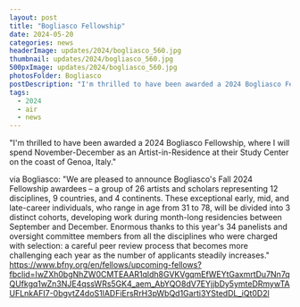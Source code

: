 ```yaml
---
layout: post
title: "Bogliasco Fellowship"
date: 2024-05-20
categories: news
headerImage: updates/2024/bogliasco_560.jpg
thumbnail: updates/2024/bogliasco_560.jpg
500pxImage: updates/2024/bogliasco_560.jpg
photosFolder: Bogliasco
postDescription: "I'm thrilled to have been awarded a 2024 Bogliasco Fellowship, where I will spend November-December composing as an Artist-in-Residence at their Study Center on the coast of Genoa, Italy."
tags:
  - 2024
  - air
  - news
---
```


"I'm thrilled to have been awarded a 2024 Bogliasco Fellowship, where I will spend November-December as an Artist-in-Residence at their Study Center on the coast of Genoa, Italy."

via Bogliasco:
"We are pleased to announce Bogliasco's Fall 2024 Fellowship awardees – a group of 26 artists and scholars representing 12 disciplines, 9 countries, and 4 continents. These exceptional early, mid, and late-career individuals, who range in age from 31 to 78, will be divided into 3 distinct cohorts, developing work during month-long residencies between September and December.
Enormous thanks to this year's 34 panelists and oversight committee members from all the disciplines who were charged with selection: a careful peer review process that becomes more challenging each year as the number of applicants steadily increases." https://www.bfny.org/en/fellows/upcoming-fellows?fbclid=IwZXh0bgNhZW0CMTEAAR1qldh8GVKVgqmEfWEYtGaxmrtDu7Nn7qQUfkgq1wZn3NJE4qssWRs5GK4_aem_AbYQO8dV7EYjjbDy5ymteDRmywTAUFLnkAFI7-0bgvtZ4doS1lADFiErsRrH3pWbQd1Garti3YStedDL_iQt0D2l
